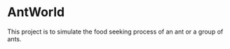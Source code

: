 AntWorld
========

This project is to simulate the food seeking process of an ant or a group of ants. 